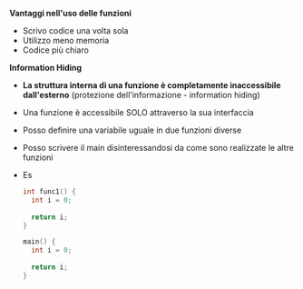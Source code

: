 **Vantaggi nell'uso delle funzioni**

- Scrivo codice una volta sola
- Utilizzo meno memoria
- Codice più chiaro



**Information Hiding**

- **La struttura interna di una funzione è completamente inaccessibile dall'esterno** (protezione dell'informazione - information hiding)
- Una funzione è accessibile SOLO attraverso la sua interfaccia

- Posso definire una variabile uguale in due funzioni diverse

- Posso scrivere il main disinteressandosi da come sono realizzate le altre funzioni

- Es

  ```c
  int func1() {
  	int i = 0;
  	
  	return i;
  }
  
  main() {
  	int i = 0;
  	
  	return i;
  }
  ```

  